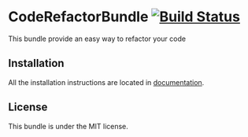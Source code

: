 CodeRefactorBundle [![Build Status](https://travis-ci.org/abenbachir/CodeRefactorBundle.png?branch=master)](https://travis-ci.org/abenbachir/CodeRefactorBundle)
==================


This bundle provide an easy way to refactor your code


Installation
------------

All the installation instructions are located in [documentation](https://github.com/abenbachir/CodeRefactorBundle/blob/master/Resources/doc/index.md).

License
-------

This bundle is under the MIT license.
